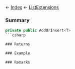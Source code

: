← [Index](Api-Index) ← [ListExtensions](System.Collections.Generic.ListExtensions)

### Summary

```csharp
private public AddOrInsert<T>
```csharp

### Returns

### Example

### Remarks

